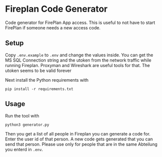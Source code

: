 # Fireplan Code Generator

Code generator for FirePlan App access. This is useful to not have to start FirePlan if someone needs a new access code.

## Setup
Copy `.env.example` to `.env` and change the values inside. You can get the MS SQL Connection string and the utoken from the network traffic while running Fireplan. Proxyman and Wireshark are useful tools for that. The utoken seems to be valid forever

Next install the Python requirements with
```
pip install -r requirements.txt
```

## Usage
Run the tool with
```
python3 generator.py
```

Then you get a list of all people in Fireplan you can generate a code for. Enter the user id of that person. A new code gets generated that you can send that person. Please use only for people that are in the same Abteilung you enterd in `.env`.
